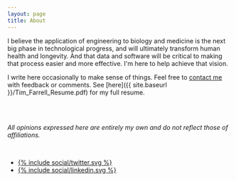 ```yaml
---
layout: page
title: About
---
```


I believe the application of engineering to biology and medicine is the next big phase in technological progress, 
and will ultimately transform human health and longevity. And that data and software will be critical to making 
that process easier and more effective. I'm here to help achieve that vision.  


I write here occasionally to make sense of things. Feel free to [contact me](mailto:tfarrell01@gmail.com) 
with feedback or comments. See [here]({{ site.baseurl }}/Tim_Farrell_Resume.pdf) for my full resume.  

<br>
<br>

*All opinions expressed here are entirely my own and do not reflect those of affiliations.* 

<br>

<div class="sharebuttons">
    <ul>
        <li>
            <a href="https://twitter.com/tfarrell01">
                {% include social/twitter.svg %}
            </a>
        </li>
        <li>
          <a href="https://www.linkedin.com/in/tim-farrell-8003bb42">
            {% include social/linkedin.svg %}
          </a>
        </li>
    </ul>
</div>

